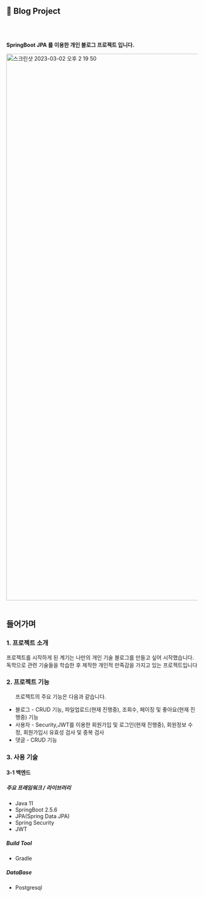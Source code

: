 <h2>📎 Blog Project</h2>
<br></br>
<p data-ke-size="size16"><b>SpringBoot JPA 를 이용한 개인 블로그 프로젝트 입니다.</b></p>
<img width="1440" alt="스크린샷 2023-03-02 오후 2 19 50" src="https://user-images.githubusercontent.com/90013740/222338450-858a36b3-7185-4d55-b617-3c860c000daf.png">
<br></br>
<h2>들어가며</h2>
<h3>1. 프로젝트 소개</h3>
<p>프로젝트를 시작하게 된 계기는 나만의 개인 기술 블로그를 만들고 싶어 시작했습니다.<br>
독학으로 관련 기술들을 학습한 후 제작한 개인적 만족감을 가지고 있는 프로젝트입니다 </p>
<h3>2. 프로젝트 기능</h3>
<ul><p>프로젝트의 주요 기능은 다음과 같습니다.</p>
  <li>블로그 - CRUD 기능, 파일업로드(현재 진행중), 조회수, 페이징 및 좋아요(현재 진행중) 기능</li>
  <li>사용자 - Security,JWT를 이용한 회원가입 및 로그인(현재 진행중), 회원정보 수정, 회원가입시 유효성 검사 및 중복 검사</li>
  <li>댓글 - CRUD 기능</li>
</ul>
<h3>3. 사용 기술</h3>
<h4>3-1 백엔드</h4>
  <h5><p>주요 프레임워크 / 라이브러리<p></h5>
  <ul>
    <li>Java 11</li>
    <li>SpringBoot 2.5.6</li>
    <li>JPA(Spring Data JPA)</li>
    <li>Spring Security</li>
    <li>JWT</li>
  </ul>
  <h5><p>Build Tool<p></h5>
  <ul>
    <li>Gradle</li>
  </ul>
  <h5><p>DataBase<p></h5>
  <ul>
    <li>Postgresql</li>
  </ul>
